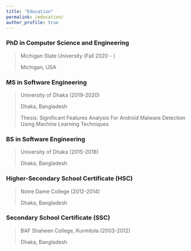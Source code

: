 ```yaml
---
title: "Education"
permalink: /education/
author_profile: true
---
```


### PhD in Computer Science and Engineering 
> Michigan State University (Fall 2020 - ) <br>
>
> Michigan, USA

### MS in Software Engineering 
> University of Dhaka (2019-2020) <br>
>
> Dhaka, Bangladesh
>
> Thesis: Significant Features Analysis For Android Malware Detection Using Machine Learning Techniques
 
### BS in Software Engineering 
> University of Dhaka (2015-2018) <br>
>
> Dhaka, Bangladesh

### Higher-Secondary School Certificate (HSC) 
> Notre Dame College (2012-2014) <br>
>
> Dhaka, Bangladesh

### Secondary School Certificate (SSC) 
> BAF Shaheen College, Kurmitola (2003-2012) <br>
>
> Dhaka, Bangladesh


<!-- 
<b>[MOPO: Model-based Offline Policy Optimization](http://lantaoyu.com/publications/MOPO)</b> <br> 
Tianhe Yu\*, Garrett Thomas\*, <b>Lantao Yu</b>, Stefano Ermon, James Zou, Sergey Levine, Chelsea Finn, Tengyu Ma.
<i>The 34th Conference on Neural Information Processing Systems</i>. <b>NeurIPS 2020</b>.

<b>[A Study of AI Population Dynamics with Million-agent Reinforcement Learning](http://lantaoyu.com/publications/MA)</b><br>
Yaodong Yang\*, <b>Lantao Yu</b>\*, Yiwei Bai\*, Jun Wang, Weinan Zhang, Ying Wen, Yong Yu. <i>The 17th International Conference on Autonomous Agents and Multi-Agent Systems.</i> <b>AAMAS 2018</b>. -->





<!-- [\* denotes equal contribution] -->